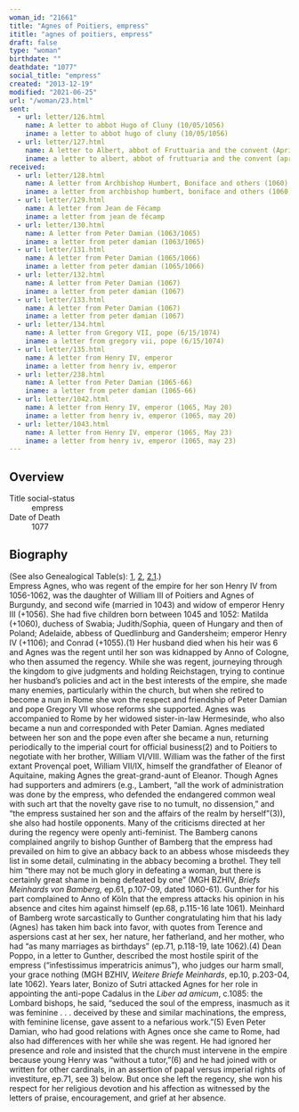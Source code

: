 ```yaml
---
woman_id: "21661"
title: "Agnes of Poitiers, empress"
ititle: "agnes of poitiers, empress"
draft: false
type: "woman"
birthdate: ""
deathdate: "1077"
social_title: "empress"
created: "2013-12-19"
modified: "2021-06-25"
url: "/woman/23.html"
sent:
  - url: letter/126.html
    name: A letter to abbot Hugo of Cluny (10/05/1056)
    iname: a letter to abbot hugo of cluny (10/05/1056)
  - url: letter/127.html
    name: A letter to Albert, abbot of Fruttuaria and the convent (April 1062)
    iname: a letter to albert, abbot of fruttuaria and the convent (april 1062)
received:
  - url: letter/128.html
    name: A letter from Archbishop Humbert, Boniface and others (1060)
    iname: a letter from archbishop humbert, boniface and others (1060)
  - url: letter/129.html
    name: A letter from Jean de Fécamp 
    iname: a letter from jean de fécamp 
  - url: letter/130.html
    name: A letter from Peter Damian (1063/1065)
    iname: a letter from peter damian (1063/1065)
  - url: letter/131.html
    name: A letter from Peter Damian (1065/1066)
    iname: a letter from peter damian (1065/1066)
  - url: letter/132.html
    name: A letter from Peter Damian (1067)
    iname: a letter from peter damian (1067)
  - url: letter/133.html
    name: A letter from Peter Damian (1067)
    iname: a letter from peter damian (1067)
  - url: letter/134.html
    name: A letter from Gregory VII, pope (6/15/1074)
    iname: a letter from gregory vii, pope (6/15/1074)
  - url: letter/135.html
    name: A letter from Henry IV, emperor
    iname: a letter from henry iv, emperor
  - url: letter/238.html
    name: A letter from Peter Damian (1065-66)
    iname: a letter from peter damian (1065-66)
  - url: letter/1042.html
    name: A letter from Henry IV, emperor (1065, May 20)
    iname: a letter from henry iv, emperor (1065, may 20)
  - url: letter/1043.html
    name: A letter from Henry IV, emperor (1065, May 23)
    iname: a letter from henry iv, emperor (1065, may 23)
---
```

<h2 class="mt-4">Overview</h2><dt>Title social-status</dt><dd>empress</dd><dt>Date of Death</dt><dd>1077</dd><h2 class="mt-4">Biography</h2><p>(See also Genealogical Table(s): <a href="/content/genealogy-charlemagne#n23">1</a>, <a href="/content/genealogy-henry#n23">2</a>, <a href="/content/genealogy-conrad#n23">2.1</a>.)<br>Empress Agnes, who was regent of the empire for her son Henry IV from 1056-1062, was the daughter of William III of Poitiers and Agnes of Burgundy, and second wife (married in 1043) and widow of emperor Henry III (+1056). She had five children born between 1045 and 1052: Matilda (+1060), duchess of Swabia; Judith/Sophia, queen of Hungary and then of Poland; Adelaide, abbess of Quedlinburg and Gandersheim; emperor Henry IV (+1106); and Conrad (+1055).(1) Her husband died when his heir was 6 and Agnes was the regent until her son was kidnapped by Anno of Cologne, who then assumed the regency. While she was regent, journeying through the kingdom to give judgments and holding Reichstagen, trying to continue her husband’s policies and act in the best interests of the empire, she made many enemies, particularly within the church, but when she retired to become a nun in Rome she won the respect and friendship of Peter Damian and pope Gregory VII whose reforms she supported. Agnes was accompanied to Rome by her widowed sister-in-law Hermesinde, who also became a nun and corresponded with Peter Damian. Agnes mediated between her son and the pope even after she became a nun, returning periodically to the imperial court for official business(2) and to Poitiers to negotiate with her brother, William VI/VIII. William was the father of the first extant Provençal poet, William VII/IX, himself the grandfather of Eleanor of Aquitaine, making Agnes the great-grand-aunt of Eleanor. Though Agnes had supporters and admirers (e.g., Lambert, “all the work of administration was done by the empress, who defended the endangered common weal with such art that the novelty gave rise to no tumult, no dissension,” and “the empress sustained her son and the affairs of the realm by herself”(3)), she also had hostile opponents. Many of the criticisms directed at her during the regency were openly anti-feminist. The Bamberg canons complained angrily to bishop Gunther of Bamberg that the empress had prevailed on him to give an abbacy back to an abbess whose misdeeds they list in some detail, culminating in the abbacy becoming a brothel. They tell him “there may not be much glory in defeating a woman, but there is certainly great shame in being defeated by one” (MGH BZHIV, <em>Briefs Meinhards von Bamberg,</em> ep.61, p.107-09, dated 1060-61). Gunther for his part complained to Anno of Köln that the empress attacks his opinion in his absence and cites him against himself (ep.68, p.115-16 late 1061). Meinhard of Bamberg wrote sarcastically to Gunther congratulating him that his lady (Agnes) has taken him back into favor, with quotes from Terence and aspersions cast at her sex, her nature, her fatherland, and her mother, who had “as many marriages as birthdays” (ep.71, p.118-19, late 1062).(4) Dean Poppo, in a letter to Gunther, described the most hostile spirit of the empress (“infestissimus imperatricis animus”), who judges our harm small, your grace nothing (MGH BZHIV, <em>Weitere Briefe Meinhards</em>, ep.10, p.203-04, late 1062). Years later, Bonizo of Sutri attacked Agnes for her role in appointing the anti-pope Cadalus in the <em>Liber ad amicum</em>, c.1085: the Lombard bishops, he said, “seduced the soul of the empress, inasmuch as it was feminine . . . deceived by these and similar machinations, the empress, with feminine license, gave assent to a nefarious work.”(5) Even Peter Damian, who had good relations with Agnes once she came to Rome, had also had differences with her while she was regent. He had ignored her presence and role and insisted that the church must intervene in the empire because young Henry was “without a tutor,”(6) and he had joined with or written for other cardinals, in an assertion of papal versus imperial rights of investiture, ep.71, see 3) below. But once she left the regency, she won his respect for her religious devotion and his affection as witnessed by the letters of praise, encouragement, and grief at her absence.</p>